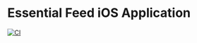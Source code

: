 #  Essential Feed iOS Application

[![CI](https://github.com/gilsonsantos03/essential-feed/actions/workflows/CI.yml/badge.svg)](https://github.com/gilsonsantos03/essential-feed/actions/workflows/CI.yml)